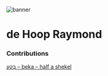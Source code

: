 <html><body><img id="banner" src="/sahd/images/banners/banner.png" alt="banner" /></body></html>

# **de Hoop Raymond**


### Contributions
[בֶּקַע – beka – half a shekel](../words/beka_–_half_a_shekel.md)<br>